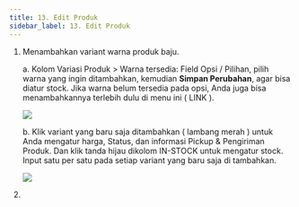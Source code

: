 ```yaml
---
title: 13. Edit Produk
sidebar_label: 13. Edit Produk
---
```

1. M﻿enambahkan variant warna produk baju.

   a﻿. Kolom Variasi Produk > Warna tersedia: Field Opsi / Pilihan, pilih warna yang ingin ditambahkan, kemudian **Simpan Perubahan**, agar bisa diatur stock. Jika warna belum tersedia pada opsi, Anda juga bisa menambahkannya terlebih dulu di menu ini ( LINK ).

   ![](/img/13.-edit-produk.png)

   b﻿. Klik variant yang baru saja ditambahkan ( lambang merah ) untuk Anda mengatur harga, Status, dan informasi Pickup & Pengiriman Produk. Dan klik tanda hijau dikolom IN-STOCK untuk mengatur stock. Input satu per satu pada setiap variant yang baru saja di tambahkan. 

   ![](/img/13.-edit-produk-input-harga.png)
2.